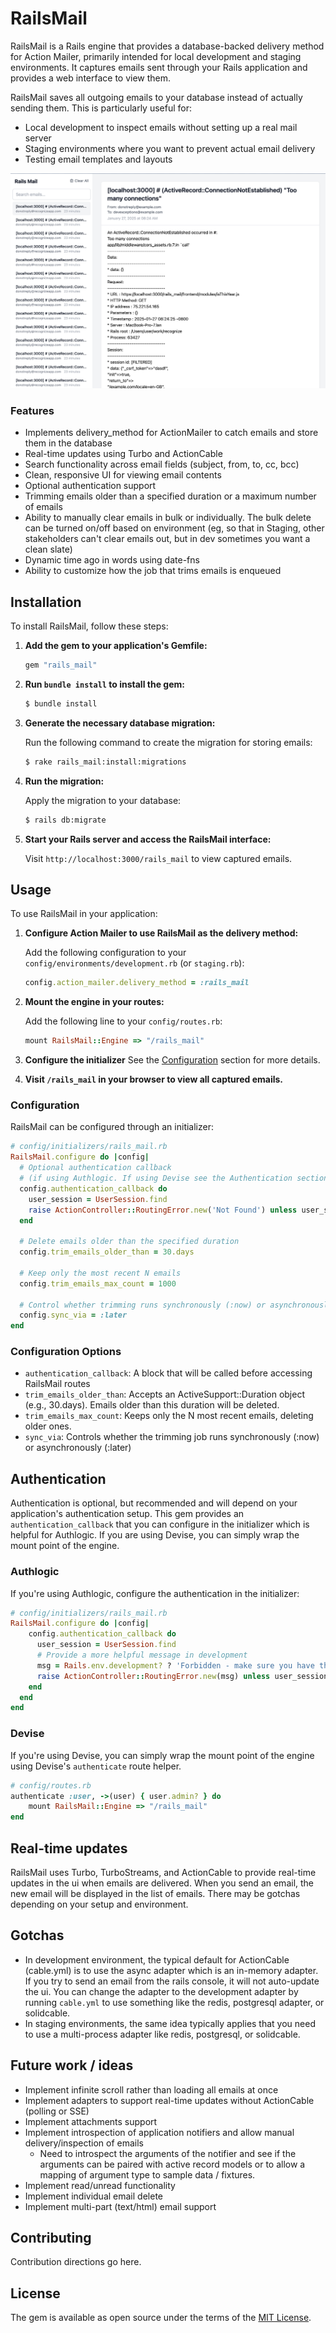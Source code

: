 # RailsMail
RailsMail is a Rails engine that provides a database-backed delivery method for Action Mailer, primarily intended for local development and staging environments. It captures emails sent through your Rails application and provides a web interface to view them.

RailsMail saves all outgoing emails to your database instead of actually sending them. This is particularly useful for:
- Local development to inspect emails without setting up a real mail server
- Staging environments where you want to prevent actual email delivery
- Testing email templates and layouts

![rails mail screenshot](rails-mail-demo.png)

### Features
* Implements delivery_method for ActionMailer to catch emails and store them in the database
* Real-time updates using Turbo and ActionCable
* Search functionality across email fields (subject, from, to, cc, bcc)
* Clean, responsive UI for viewing email contents
* Optional authentication support
* Trimming emails older than a specified duration or a maximum number of emails
* Ability to manually clear emails in bulk or individually. The bulk delete can be turned on/off based on environment (eg, so that in Staging, other stakeholders can't clear emails out, but in dev sometimes you want a clean slate)
* Dynamic time ago in words using date-fns
* Ability to customize how the job that trims emails is enqueued

## Installation

To install RailsMail, follow these steps:

1. **Add the gem to your application's Gemfile:**

   ```ruby
   gem "rails_mail"
   ```

2. **Run `bundle install` to install the gem:**

   ```bash
   $ bundle install
   ```

3. **Generate the necessary database migration:**

   Run the following command to create the migration for storing emails:

   ```bash
   $ rake rails_mail:install:migrations
   ```

4. **Run the migration:**

   Apply the migration to your database:

   ```bash
   $ rails db:migrate
   ```

5. **Start your Rails server and access the RailsMail interface:**

   Visit `http://localhost:3000/rails_mail` to view captured emails.


## Usage

To use RailsMail in your application:

1. **Configure Action Mailer to use RailsMail as the delivery method:**

   Add the following configuration to your `config/environments/development.rb` (or `staging.rb`):

   ```ruby
   config.action_mailer.delivery_method = :rails_mail
   ```

2. **Mount the engine in your routes:**

   Add the following line to your `config/routes.rb`:

   ```ruby
   mount RailsMail::Engine => "/rails_mail"
   ```

3. **Configure the initializer**
   See the [Configuration](#configuration) section for more details.

4. **Visit `/rails_mail` in your browser to view all captured emails.**

### Configuration

RailsMail can be configured through an initializer:

```ruby
# config/initializers/rails_mail.rb
RailsMail.configure do |config|
  # Optional authentication callback
  # (if using Authlogic. If using Devise see the Authentication section)
  config.authentication_callback do
    user_session = UserSession.find
    raise ActionController::RoutingError.new('Not Found') unless user_session&.user&.admin?
  end

  # Delete emails older than the specified duration
  config.trim_emails_older_than = 30.days

  # Keep only the most recent N emails
  config.trim_emails_max_count = 1000

  # Control whether trimming runs synchronously (:now) or asynchronously (:later)
  config.sync_via = :later
end
```

### Configuration Options

- `authentication_callback`: A block that will be called before accessing RailsMail routes
- `trim_emails_older_than`: Accepts an ActiveSupport::Duration object (e.g., 30.days). Emails older than this duration will be deleted.
- `trim_emails_max_count`: Keeps only the N most recent emails, deleting older ones.
- `sync_via`: Controls whether the trimming job runs synchronously (:now) or asynchronously (:later)

## Authentication
Authentication is optional, but recommended and will depend on your application's authentication setup. This gem provides an `authentication_callback` that you can configure in the initializer which is helpful for Authlogic. If you are using Devise, you can simply wrap the mount point of the engine. 

### Authlogic

If you're using Authlogic, configure the authentication in the initializer:
```ruby
# config/initializers/rails_mail.rb
RailsMail.configure do |config|
    config.authentication_callback do
      user_session = UserSession.find
      # Provide a more helpful message in development
      msg = Rails.env.development? ? 'Forbidden - make sure you have the correct permission in config/initializers/rails_mail.rb' : 'Not Found'
      raise ActionController::RoutingError.new(msg) unless user_session&.user&.admin?
    end
  end
end
```

### Devise

If you're using Devise, you can simply wrap the mount point of the engine using Devise's `authenticate` route helper.

```ruby
# config/routes.rb
authenticate :user, ->(user) { user.admin? } do
    mount RailsMail::Engine => "/rails_mail"
end
```

## Real-time updates

RailsMail uses Turbo, TurboStreams, and ActionCable to provide real-time updates in the ui when emails are delivered. When you send an email, the new email will be displayed in the list of emails. There may be gotchas depending on your setup and environment.

## Gotchas

- In development environment, the typical default for ActionCable (cable.yml) is to use the async adapter which is an in-memory adapter. If you try to send an email from the rails console, it will not auto-update the ui. You can change the adapter to the development adapter by running `cable.yml` to use something like the redis, postgresql adapter, or solidcable. 
- In staging environments, the same idea typically applies that you need to use a multi-process adapter like redis, postgresql, or solidcable.

## Future work / ideas

- Implement infinite scroll rather than loading all emails at once
- Implement adapters to support real-time updates without ActionCable (polling or SSE)
- Implement attachments support
- Implement introspection of application notifiers and allow manual delivery/inspection of emails
  - Need to introspect the arguments of the notifier and see if the arguments can be paired with active record models or to allow a mapping of argument type to sample data / fixtures. 
- Implement read/unread functionality
- Implement individual email delete
- Implement multi-part (text/html) email support

## Contributing
Contribution directions go here.

## License
The gem is available as open source under the terms of the [MIT License](https://opensource.org/licenses/MIT).

